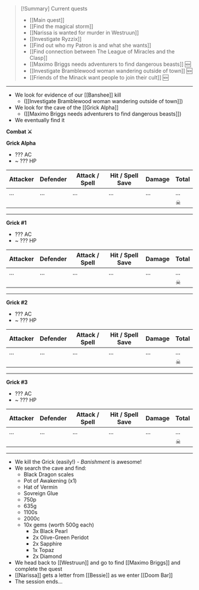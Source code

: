 > [!Summary] Current quests
> - [[Main quest]]
> - [[Find the magical storm]]
> - [[Narissa is wanted for murder in Westruun]]
> - [[Investigate Ryzzix]]
> - [[Find out who my Patron is and what she wants]]
> - [[Find connection between The League of Miracles and the Clasp]]
> - [[Maximo Briggs needs adventurers to find dangerous beasts]] 🆕
> - [[Investigate Bramblewood woman wandering outside of town]] 🆕
> - [[Friends of the Minack want people to join their cult]] 🆕

---
- We look for evidence of our [[Banshee]] kill
	- ([[Investigate Bramblewood woman wandering outside of town]])
- We look for the cave of the [[Grick Alpha]]
	- ([[Maximo Briggs needs adventurers to find dangerous beasts]])
- We eventually find it

**Combat ⚔**

**Grick Alpha**
- ??? AC
- ~ ??? HP

| Attacker | Defender | Attack / Spell | Hit / Spell Save | Damage | Total |
| -------- | -------- | -------------- | ---------------- | ------ | ----- |
| ...      | ...      | ...            | ...              | ...    | ...   |
|          |          |                |                  |        | ☠     |

---

**Grick #1**
- ??? AC
- ~ ??? HP

| Attacker | Defender | Attack / Spell | Hit / Spell Save | Damage | Total |
| -------- | -------- | -------------- | ---------------- | ------ | ----- |
| ...      | ...      | ...            | ...              | ...    | ...   |
|          |          |                |                  |        | ☠     |

---

**Grick #2**
- ??? AC
- ~ ??? HP

| Attacker | Defender | Attack / Spell | Hit / Spell Save | Damage | Total |
| -------- | -------- | -------------- | ---------------- | ------ | ----- |
| ...      | ...      | ...            | ...              | ...    | ...   |
|          |          |                |                  |        | ☠     |

---

**Grick #3**
- ??? AC
- ~ ??? HP

| Attacker | Defender | Attack / Spell | Hit / Spell Save | Damage | Total |
| -------- | -------- | -------------- | ---------------- | ------ | ----- |
| ...      | ...      | ...            | ...              | ...    | ...   |
|          |          |                |                  |        | ☠     |

---
- We kill the Grick (easily!) - *Banishment* is awesome!
- We search the cave and find:
	- Black Dragon scales
	- Pot of Awakening (x1)
	- Hat of Vermin
	- Sovreign Glue
	- 750p
	- 635g
	- 1100s
	- 2000c
	- 10x gems (worth 500g each)
		- 3x Black Pearl
		- 2x Olive-Green Peridot
		- 2x Sapphire
		- 1x Topaz
		- 2x Diamond
- We head back to [[Westruun]] and go to find [[Maximo Briggs]] and complete the quest
- [[Narissa]] gets a letter from [[Bessie]] as we enter [[Doom Bar]]
- The session ends...